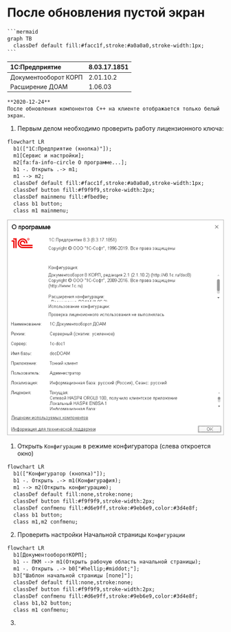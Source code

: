# После обновления пустой экран

    ```mermaid
    graph TB
      classDef default fill:#facc1f,stroke:#a0a0a0,stroke-width:1px;
    ```

|1C:Предприятие|8.03.17.1851
|:--- |:--- 
|Документооборот КОРП|2.01.10.2
|Расширение ДОАМ|1.06.03

``` danger
**2020-12-24**  
После обновления компонентов C++ на клиенте отображается только белый экран.
```

1. Первым делом необходимо проверить работу лицензионного ключа:
``` mermaid
flowchart LR
  b1(["1С:Предприятие (кнопка)"]);
  m1[Сервис и настройки];
  m2[fa:fa-info-circle О программе...];
  b1 -. Открыть .-> m1;
  m1 --> m2;
  classDef default fill:#facc1f,stroke:#a0a0a0,stroke-width:1px;
  classDef button fill:#f9f9f9,stroke-width:2px;
  classDef mainmenu fill:#fbed9e;
  class b1 button;
  class m1 mainmenu;
```
![about](images/about.png)

1. Открыть `Конфигурацию` в режиме конфигуратора (слева откроется окно)
``` mermaid
flowchart LR
  b1(["Конфигуратор (кнопка)"]);
  b1 -. Открыть .-> m1(Конфигурафия);
  m1 --> m2(Открыть конфигурацию);
  classDef default fill:none,stroke:none;
  classDef button fill:#f9f9f9,stroke-width:2px;
  classDef confmenu fill:#d6e9ff,stroke:#9eb6e9,color:#3d4e8f;
  class b1 button;
  class m1,m2 confmenu;
```
2. Проверить настройки Начальной страницы `Конфигурации`
``` mermaid
flowchart LR
  b1[ДокументооборотКОРП];
  b1 -- ПКМ --> m1(Открыть рабочую область начальной страницы);
  m1 -. Открыть .-> b0["#hellip;#middot;"];
  b3["Шаблон начальной страницы [поле]"];
  classDef default fill:none,stroke:none;
  classDef button fill:#f9f9f9,stroke-width:2px;
  classDef confmenu fill:#d6e9ff,stroke:#9eb6e9,color:#3d4e8f;
  class b1,b2 button;
  class m1 confmenu;
```
3. 
